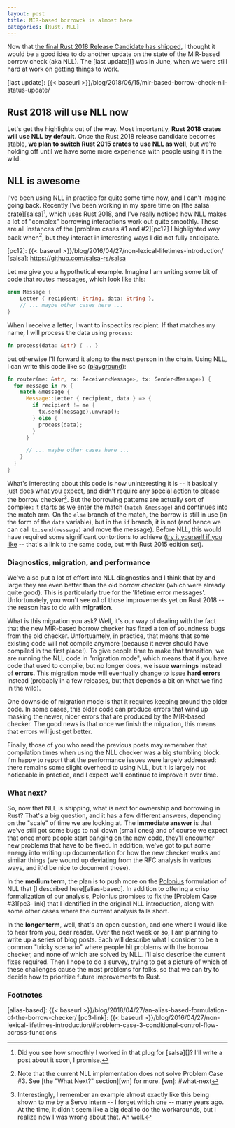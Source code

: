 ```yaml
---
layout: post
title: MIR-based borrowck is almost here
categories: [Rust, NLL]
---
```


Now that [the final Rust 2018 Release Candidate has
shipped][rust-blog], I thought it would be a good idea to do another
update on the state of the MIR-based borrow check (aka NLL). The [last
update][] was in June, when we were still hard at work on getting
things to work.

[rust-blog]: https://blog.rust-lang.org/2018/10/30/help-test-rust-2018.html
[last update]: {{< baseurl >}}/blog/2018/06/15/mir-based-borrow-check-nll-status-update/

## Rust 2018 will use NLL now

Let's get the highlights out of the way. Most importantly, **Rust 2018
crates will use NLL by default**. Once the Rust 2018 release candidate
becomes stable, **we plan to switch Rust 2015 crates to use NLL as
well**, but we're holding off until we have some more experience with
people using it in the wild.

## NLL is awesome

I've been using NLL in practice for quite some time now, and I can't
imagine going back. Recently I've been working in my spare time on
[the salsa crate][salsa][^plug], which uses Rust 2018, and I've really
noticed how NLL makes a lot of "complex" borrowing interactions work
out quite smoothly. These are all instances of the [problem cases #1
and #2][pc12] I highlighted way back when[^pc3], but they interact in
interesting ways I did not fully anticipate.

[pc12]: {{< baseurl >}}/blog/2016/04/27/non-lexical-lifetimes-introduction/
[salsa]: https://github.com/salsa-rs/salsa
[^plug]: Did you see how smoothly I worked in that plug for [salsa][]? I'll write a post about it soon, I promise.
[^pc3]: Note that the current NLL implementation does not solve Problem Case #3. See [the "What Next?" section][wn] for more.
[wn]: #what-next

Let me give you a hypothetical example. Imagine I am writing some bit
of code that routes messages, which look like this:

```rust
enum Message {
    Letter { recipient: String, data: String },
    // ... maybe other cases here ...
}
```

When I receive a letter, I want to inspect its recipient. If that matches my name,
I will process the data using `process`:

```rust
fn process(data: &str) { .. }
```

but otherwise I'll forward it along to the next person in the
chain. Using NLL, I can write this code like so ([playground][pg1]):

[pg1]: https://play.rust-lang.org/?version=nightly&mode=debug&edition=2018&gist=b8dfafd14113f2933c1b5127c861df44

```rust
fn router(me: &str, rx: Receiver<Message>, tx: Sender<Message>) {
  for message in rx {
    match &message {
      Message::Letter { recipient, data } => {
        if recipient != me {
          tx.send(message).unwrap();
        } else {
          process(data);
        }
      }

      // ... maybe other cases here ...
    }
  }
}
```

What's interesting about this code is how uninteresting it is -- it
basically just does what you expect, and didn't require any special
action to please the borrow checker[^intern]. But the borrowing
patterns are actually sort of complex: it starts as we enter the match
(`match &message`) and continues into the match arm. On the `else`
branch of the match, the borrow is still in use (in the form of the
`data` variable), but in the `if` branch, it is not (and hence we can
call `tx.send(message)` and move the message). Before NLL, this would
have required some significant contortions to achieve ([try it
yourself if you
like](https://play.rust-lang.org/?version=nightly&mode=debug&edition=2015&gist=ee86bacf163aab324692f0297fc05eee)
-- that's a link to the same code, but with Rust 2015 edition set).

[^intern]: Interestingly, I remember an example almost exactly like this being shown to me by a Servo intern -- I forget which one -- many years ago. At the time, it didn't seem like a big deal to do the workarounds, but I realize now I was wrong about that. Ah well.

### Diagnostics, migration, and performance

We've also put a lot of effort into NLL diagnostics and I think that
by and large they are even better than the old borrow checker (which
were already quite good). This is particularly true for the 'lifetime
error messages'.  Unfortunately, you won't see *all* of those
improvements yet on Rust 2018 -- the reason has to do with
**migration**.

What is this migration you ask? Well, it's our way of dealing with the
fact that the new MIR-based borrow checker has fixed a ton of
soundness bugs from the old checker. Unfortuantely, in practice, that
means that some existing code will not compile anymore (because it
never should have compiled in the first place!). To give people time
to make that transition, we are running the NLL code in "migration
mode", which means that if you have code that used to compile, but no
longer does, we issue **warnings** instead of **errors**. This
migration mode will eventually change to issue **hard errors** instead
(probably in a few releases, but that depends a bit on what we find in
the wild).

One downside of migration mode is that it requires keeping around the
older code. In some cases, this older code can produce errors that
wind up masking the newer, nicer errors that are produced by the
MIR-based checker. The good news is that once we finish the migration,
this means that errors will just get better.

<a name="what-next"></a>

Finally, those of you who read the previous posts may remember that
compilation times when using the NLL checker was a big stumbling
block. I'm happy to report that the performance issues were largely
addressed: there remains some slight overhead to using NLL, but it is
largely not noticeable in practice, and I expect we'll continue to
improve it over time.

### What next?

So, now that NLL is shipping, what is next for ownership and borrowing
in Rust? That's a big question, and it has a few different answers,
depending on the "scale" of time we are looking at. The **immediate
answer** is that we've still got some bugs to nail down (small ones)
and of course we expect that once more people start banging on the new
code, they'll encounter new problems that have to be fixed. In
addition, we've got to put some energy into writing up documentation
for how the new checker works and similar things (we wound up
deviating from the RFC analysis in various ways, and it'd be nice to
document those).

In the **medium term**, the plan is to push more on the [Polonius]
formulation of NLL that [I described here][alias-based]. In addition
to offering a crisp formalization of our analysis, Polonius promises
to fix the [Problem Case #3][pc3-link] that I identified in the
original NLL introduction, along with some other cases where the
current analysis falls short.

In the **longer term**, well, that's an open question, and one where I
would like to hear from you, dear reader. Over the next week or so, I
am planning to write up a series of blog posts. Each will describe
what I consider to be a common "tricky scenario" where people hit
problems with the borrow checker, and none of which are solved by NLL.
I'll also describe the current fixes required. Then I hope to do a
survey, trying to get a picture of which of these challenges cause the
most problems for folks, so that we can try to decide how to
prioritize future improvements to Rust.

### Footnotes

[Polonius]: https://github.com/rust-lang-nursery/polonius/
[alias-based]: {{< baseurl >}}/blog/2018/04/27/an-alias-based-formulation-of-the-borrow-checker/
[pc3-link]: {{< baseurl >}}/blog/2016/04/27/non-lexical-lifetimes-introduction/#problem-case-3-conditional-control-flow-across-functions
